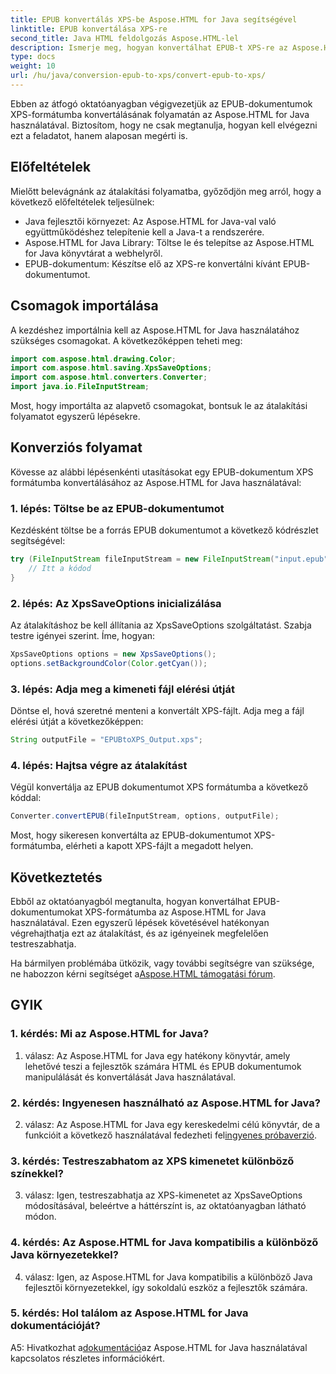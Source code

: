 ```yaml
---
title: EPUB konvertálás XPS-be Aspose.HTML for Java segítségével
linktitle: EPUB konvertálása XPS-re
second_title: Java HTML feldolgozás Aspose.HTML-lel
description: Ismerje meg, hogyan konvertálhat EPUB-t XPS-re az Aspose.HTML for Java használatával. Lépésről lépésre útmutató kódpéldákkal. Fedezze fel az Aspose.HTML képességeit.
type: docs
weight: 10
url: /hu/java/conversion-epub-to-xps/convert-epub-to-xps/
---
```

Ebben az átfogó oktatóanyagban végigvezetjük az EPUB-dokumentumok XPS-formátumba konvertálásának folyamatán az Aspose.HTML for Java használatával. Biztosítom, hogy ne csak megtanulja, hogyan kell elvégezni ezt a feladatot, hanem alaposan megérti is. 

## Előfeltételek

Mielőtt belevágnánk az átalakítási folyamatba, győződjön meg arról, hogy a következő előfeltételek teljesülnek:

- Java fejlesztői környezet: Az Aspose.HTML for Java-val való együttműködéshez telepítenie kell a Java-t a rendszerére.
- Aspose.HTML for Java Library: Töltse le és telepítse az Aspose.HTML for Java könyvtárat a webhelyről.
- EPUB-dokumentum: Készítse elő az XPS-re konvertálni kívánt EPUB-dokumentumot.

## Csomagok importálása

A kezdéshez importálnia kell az Aspose.HTML for Java használatához szükséges csomagokat. A következőképpen teheti meg:

```java
import com.aspose.html.drawing.Color;
import com.aspose.html.saving.XpsSaveOptions;
import com.aspose.html.converters.Converter;
import java.io.FileInputStream;
```

Most, hogy importálta az alapvető csomagokat, bontsuk le az átalakítási folyamatot egyszerű lépésekre.

## Konverziós folyamat

Kövesse az alábbi lépésenkénti utasításokat egy EPUB-dokumentum XPS formátumba konvertálásához az Aspose.HTML for Java használatával:

### 1. lépés: Töltse be az EPUB-dokumentumot

Kezdésként töltse be a forrás EPUB dokumentumot a következő kódrészlet segítségével:

```java
try (FileInputStream fileInputStream = new FileInputStream("input.epub")) {
    // Itt a kódod
}
```

### 2. lépés: Az XpsSaveOptions inicializálása

Az átalakításhoz be kell állítania az XpsSaveOptions szolgáltatást. Szabja testre igényei szerint. Íme, hogyan:

```java
XpsSaveOptions options = new XpsSaveOptions();
options.setBackgroundColor(Color.getCyan());
```

### 3. lépés: Adja meg a kimeneti fájl elérési útját

Döntse el, hová szeretné menteni a konvertált XPS-fájlt. Adja meg a fájl elérési útját a következőképpen:

```java
String outputFile = "EPUBtoXPS_Output.xps";
```

### 4. lépés: Hajtsa végre az átalakítást

Végül konvertálja az EPUB dokumentumot XPS formátumba a következő kóddal:

```java
Converter.convertEPUB(fileInputStream, options, outputFile);
```

Most, hogy sikeresen konvertálta az EPUB-dokumentumot XPS-formátumba, elérheti a kapott XPS-fájlt a megadott helyen.

## Következtetés

Ebből az oktatóanyagból megtanulta, hogyan konvertálhat EPUB-dokumentumokat XPS-formátumba az Aspose.HTML for Java használatával. Ezen egyszerű lépések követésével hatékonyan végrehajthatja ezt az átalakítást, és az igényeinek megfelelően testreszabhatja.

 Ha bármilyen problémába ütközik, vagy további segítségre van szüksége, ne habozzon kérni segítséget a[Aspose.HTML támogatási fórum](https://forum.aspose.com/).

## GYIK

### 1. kérdés: Mi az Aspose.HTML for Java?

1. válasz: Az Aspose.HTML for Java egy hatékony könyvtár, amely lehetővé teszi a fejlesztők számára HTML és EPUB dokumentumok manipulálását és konvertálását Java használatával.

### 2. kérdés: Ingyenesen használható az Aspose.HTML for Java?

 2. válasz: Az Aspose.HTML for Java egy kereskedelmi célú könyvtár, de a funkcióit a következő használatával fedezheti fel[ingyenes próbaverzió](https://releases.aspose.com/).

### 3. kérdés: Testreszabhatom az XPS kimenetet különböző színekkel?

3. válasz: Igen, testreszabhatja az XPS-kimenetet az XpsSaveOptions módosításával, beleértve a háttérszínt is, az oktatóanyagban látható módon.

### 4. kérdés: Az Aspose.HTML for Java kompatibilis a különböző Java környezetekkel?

4. válasz: Igen, az Aspose.HTML for Java kompatibilis a különböző Java fejlesztői környezetekkel, így sokoldalú eszköz a fejlesztők számára.

### 5. kérdés: Hol találom az Aspose.HTML for Java dokumentációját?

 A5: Hivatkozhat a[dokumentáció](https://reference.aspose.com/html/java/)az Aspose.HTML for Java használatával kapcsolatos részletes információkért.